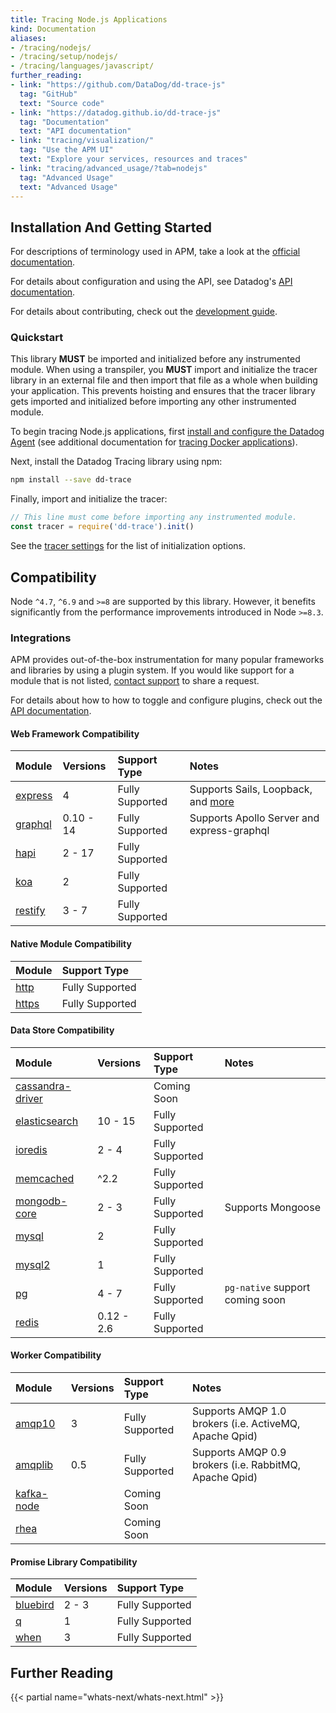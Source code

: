 ```yaml
---
title: Tracing Node.js Applications
kind: Documentation
aliases:
- /tracing/nodejs/
- /tracing/setup/nodejs/
- /tracing/languages/javascript/
further_reading:
- link: "https://github.com/DataDog/dd-trace-js"
  tag: "GitHub"
  text: "Source code"
- link: "https://datadog.github.io/dd-trace-js"
  tag: "Documentation"
  text: "API documentation"
- link: "tracing/visualization/"
  tag: "Use the APM UI"
  text: "Explore your services, resources and traces"
- link: "tracing/advanced_usage/?tab=nodejs"
  tag: "Advanced Usage"
  text: "Advanced Usage"
---
```


## Installation And Getting Started

For descriptions of terminology used in APM, take a look at the [official documentation][1].

For details about configuration and using the API, see Datadog's [API documentation][2].

For details about contributing, check out the [development guide][3].

### Quickstart

<div class="alert alert-warning">
This library <strong>MUST</strong> be imported and initialized before any instrumented module. When using a transpiler, you <strong>MUST</strong> import and initialize the tracer library in an external file and then import that file as a whole when building your application. This prevents hoisting and ensures that the tracer library gets imported and initialized before importing any other instrumented module.
</div>

To begin tracing Node.js applications, first [install and configure the Datadog Agent][4] (see additional documentation for [tracing Docker applications][5]).

Next, install the Datadog Tracing library using npm:

```sh
npm install --save dd-trace
```

Finally, import and initialize the tracer:

```js
// This line must come before importing any instrumented module.
const tracer = require('dd-trace').init()
```

See the [tracer settings][6] for the list of initialization options.

## Compatibility

Node `^4.7`, `^6.9` and `>=8` are supported by this library. However, it benefits significantly from the performance improvements introduced in Node `>=8.3`.

### Integrations

APM provides out-of-the-box instrumentation for many popular frameworks and libraries by using a plugin system. If you would like support for a module that is not listed, [contact support][7] to share a request.

For details about how to how to toggle and configure plugins, check out the [API documentation][8].

#### Web Framework Compatibility

| Module        | Versions    | Support Type    | Notes                        |
| :----------   | :---------- | :-------------- | :--------------------------- |
| [express][9]  | 4           | Fully Supported | Supports Sails, Loopback, and [more][10] |
| [graphql][11] | 0.10 - 14   | Fully Supported | Supports Apollo Server and express-graphql |
| [hapi][12]     | 2 - 17      | Fully Supported |                              |
| [koa][13]     | 2           | Fully Supported |                              |
| [restify][14] | 3 - 7       | Fully Supported |                              |

#### Native Module Compatibility

| Module               | Support Type    |
| :------------------- | :-------------- |
| [http][15]           | Fully Supported |
| [https][16]          | Fully Supported |

#### Data Store Compatibility

| Module                 | Versions    | Support Type    |  Notes              |
| :----------            | :---------- | :-------------- | :------------------ |
| [cassandra-driver][17] |             | Coming Soon     |                     |
| [elasticsearch][18]    | 10 - 15     | Fully Supported |                     |
| [ioredis][19]          | 2 - 4       | Fully Supported |                     |
| [memcached][20]        | ^2.2        | Fully Supported |                     |
| [mongodb-core][21]     | 2 - 3       | Fully Supported | Supports Mongoose   |
| [mysql][22]            | 2           | Fully Supported |                     |
| [mysql2][23]           | 1           | Fully Supported |                     |
| [pg][24]               | 4 - 7       | Fully Supported | `pg-native` support coming soon |
| [redis][25]            | 0.12 - 2.6  | Fully Supported |                     |

#### Worker Compatibility

| Module           | Versions    | Support Type    | Notes                     |
| :----------      | :---------- | :-------------- | :------------------------ |
| [amqp10][26]     | 3           | Fully Supported | Supports AMQP 1.0 brokers (i.e. ActiveMQ, Apache Qpid) |
| [amqplib][27]    | 0.5         | Fully Supported | Supports AMQP 0.9 brokers (i.e. RabbitMQ, Apache Qpid) |
| [kafka-node][28] |             | Coming Soon     |                           |
| [rhea][29]       |             | Coming Soon     |                           |

#### Promise Library Compatibility

| Module           | Versions    | Support Type    |
| :----------      | :---------- | :-------------- |
| [bluebird][30]   | 2 - 3       | Fully Supported |
| [q][31]          | 1           | Fully Supported |
| [when][32]       | 3           | Fully Supported |

## Further Reading

{{< partial name="whats-next/whats-next.html" >}}

[1]: /tracing/visualization
[2]: https://datadog.github.io/dd-trace-js
[3]: https://github.com/DataDog/dd-trace-js/blob/master/README.md#development
[4]: /tracing/setup
[5]: /tracing/setup/docker
[6]: https://datadog.github.io/dd-trace-js/#tracer-settings
[7]: /help
[8]: https://datadog.github.io/dd-trace-js/#integrations
[9]: https://expressjs.com
[10]: https://expressjs.com/en/resources/frameworks.html
[11]: https://github.com/graphql/graphql-js
[12]: https://hapijs.com
[13]: https://koajs.com
[14]: http://restify.com
[15]: https://nodejs.org/api/http.html
[16]: https://nodejs.org/api/https.html
[17]: https://github.com/datastax/nodejs-driver
[18]: https://github.com/elastic/elasticsearch-js
[19]: https://github.com/luin/ioredis
[20]: https://github.com/3rd-Eden/memcached
[21]: http://mongodb.github.io/node-mongodb-native/core
[22]: https://github.com/mysqljs/mysql
[23]: https://github.com/sidorares/node-mysql2
[24]: https://node-postgres.com
[25]: https://github.com/NodeRedis/node_redis
[26]: https://github.com/noodlefrenzy/node-amqp10
[27]: https://github.com/squaremo/amqp.node
[28]: https://github.com/SOHU-Co/kafka-node
[29]: https://github.com/amqp/rhea
[30]: https://github.com/petkaantonov/bluebird
[31]: https://github.com/kriskowal/q
[32]: https://github.com/cujojs/when
